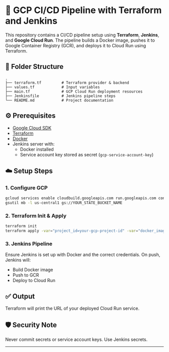 # 🚀 GCP CI/CD Pipeline with Terraform and Jenkins

This repository contains a CI/CD pipeline setup using **Terraform**, **Jenkins**, and **Google Cloud Run**. The pipeline builds a Docker image, pushes it to Google Container Registry (GCR), and deploys it to Cloud Run using Terraform.

## 🧱 Folder Structure

```
.
├── terraform.tf         # Terraform provider & backend
├── values.tf            # Input variables
├── main.tf              # GCP Cloud Run deployment resources
├── Jenkinsfile          # Jenkins pipeline steps
└── README.md            # Project documentation
```

## ⚙️ Prerequisites

- [Google Cloud SDK](https://cloud.google.com/sdk/docs/install)
- [Terraform](https://www.terraform.io/downloads)
- [Docker](https://www.docker.com/)
- Jenkins server with:
  - Docker installed
  - Service account key stored as secret (`gcp-service-account-key`)

## ☁️ Setup Steps

### 1. Configure GCP

```bash
gcloud services enable cloudbuild.googleapis.com run.googleapis.com containerregistry.googleapis.com
gsutil mb -l us-central1 gs://YOUR_STATE_BUCKET_NAME
```

### 2. Terraform Init & Apply

```bash
terraform init
terraform apply -var="project_id=your-gcp-project-id" -var="docker_image=gcr.io/your-project-id/image-name"
```

### 3. Jenkins Pipeline

Ensure Jenkins is set up with Docker and the correct credentials. On push, Jenkins will:
- Build Docker image
- Push to GCR
- Deploy to Cloud Run

## ✅ Output

Terraform will print the URL of your deployed Cloud Run service.

## 🛡️ Security Note

Never commit secrets or service account keys. Use Jenkins secrets.

---
